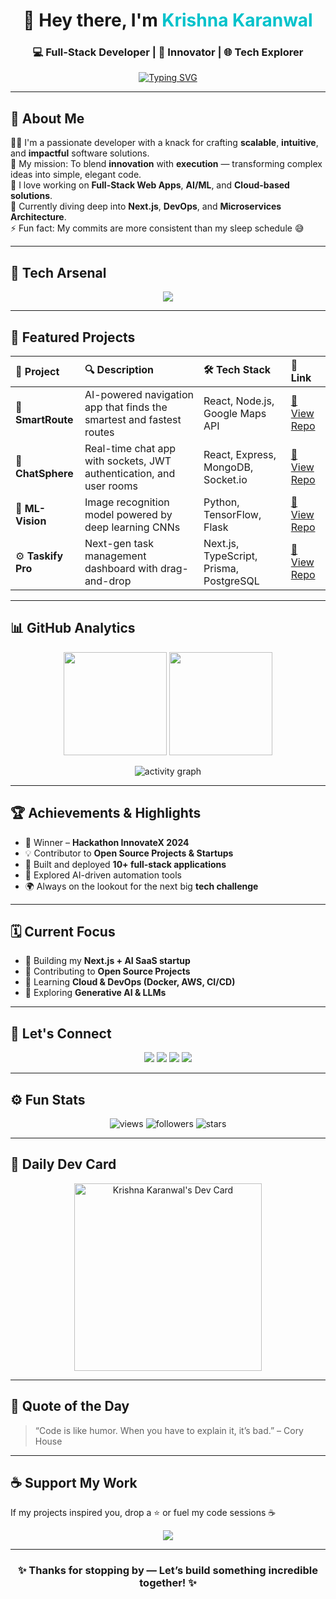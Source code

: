 <!-- HEADER -->
<h1 align="center">👋 Hey there, I'm <span style="color:#00C2CB;">Krishna Karanwal</span></h1>
<h3 align="center">💻 Full-Stack Developer | 🚀 Innovator | 🌐 Tech Explorer</h3>

<p align="center">
  <a href="https://github.com/KrishnaKaranwal21">
    <img src="https://readme-typing-svg.herokuapp.com?font=Fira+Code&weight=600&pause=1000&color=00C2CB&center=true&vCenter=true&width=500&lines=Welcome+to+my+GitHub+👨‍💻;Coding+the+future,+one+line+at+a+time.;Turning+ideas+into+impactful+solutions!;Let's+build+something+extraordinary+🚀" alt="Typing SVG" />
  </a>
</p>

---

## 🌟 About Me

👨‍💻 I'm a passionate developer with a knack for crafting **scalable**, **intuitive**, and **impactful** software solutions.  
🎯 My mission: To blend **innovation** with **execution** — transforming complex ideas into simple, elegant code.  
💬 I love working on **Full-Stack Web Apps**, **AI/ML**, and **Cloud-based solutions**.  
🌱 Currently diving deep into **Next.js**, **DevOps**, and **Microservices Architecture**.  
⚡ Fun fact: My commits are more consistent than my sleep schedule 😅

---

## 🧠 Tech Arsenal

<p align="center">
  <img src="https://skillicons.dev/icons?i=html,css,js,ts,react,nextjs,nodejs,express,python,java,mysql,mongodb,git,github,vscode,figma,linux,docker,aws,postman,tailwind" />
</p>

---

## 🚀 Featured Projects

| 🚧 Project | 🔍 Description | 🛠️ Tech Stack | 🔗 Link |
|:-----------|:----------------|:----------------|:---------|
| 🧭 **SmartRoute** | AI-powered navigation app that finds the smartest and fastest routes | React, Node.js, Google Maps API | [🔗 View Repo](https://github.com/KrishnaKaranwal21/SmartRoute) |
| 💬 **ChatSphere** | Real-time chat app with sockets, JWT authentication, and user rooms | React, Express, MongoDB, Socket.io | [🔗 View Repo](https://github.com/KrishnaKaranwal21/ChatSphere) |
| 🧠 **ML-Vision** | Image recognition model powered by deep learning CNNs | Python, TensorFlow, Flask | [🔗 View Repo](https://github.com/KrishnaKaranwal21/ML-Vision) |
| ⚙️ **Taskify Pro** | Next-gen task management dashboard with drag-and-drop | Next.js, TypeScript, Prisma, PostgreSQL | [🔗 View Repo](https://github.com/KrishnaKaranwal21/TaskifyPro) |

---

## 📊 GitHub Analytics

<p align="center">
  <img src="https://github-readme-stats.vercel.app/api?username=KrishnaKaranwal21&show_icons=true&theme=tokyonight&hide_border=true&count_private=true" height="165" />
  <img src="https://github-readme-streak-stats.herokuapp.com/?user=KrishnaKaranwal21&theme=tokyonight&hide_border=true" height="165" />
</p>

<p align="center">
  <img src="https://github-readme-activity-graph.vercel.app/graph?username=KrishnaKaranwal21&theme=tokyo-night" alt="activity graph" />
</p>

---

## 🏆 Achievements & Highlights

- 🥇 Winner – **Hackathon InnovateX 2024**  
- 💡 Contributor to **Open Source Projects & Startups**  
- 🚀 Built and deployed **10+ full-stack applications**  
- 🧩 Explored AI-driven automation tools  
- 🌍 Always on the lookout for the next big **tech challenge**

---

## 🗓️ Current Focus

- 🔹 Building my **Next.js + AI SaaS startup**
- 🔹 Contributing to **Open Source Projects**
- 🔹 Learning **Cloud & DevOps (Docker, AWS, CI/CD)**
- 🔹 Exploring **Generative AI & LLMs**

---

## 🤝 Let's Connect

<p align="center">
  <a href="mailto:krishnakaranwal21@gmail.com"><img src="https://img.shields.io/badge/Gmail-D14836?style=for-the-badge&logo=gmail&logoColor=white" /></a>
  <a href="https://linkedin.com/in/KrishnaKaranwal21"><img src="https://img.shields.io/badge/LinkedIn-0A66C2?style=for-the-badge&logo=linkedin&logoColor=white" /></a>
  <a href="https://x.com/KrishnaKaranwal21"><img src="https://img.shields.io/badge/Twitter-1DA1F2?style=for-the-badge&logo=x&logoColor=white" /></a>
  <a href="https://KrishnaKaranwal21.github.io"><img src="https://img.shields.io/badge/Portfolio-000000?style=for-the-badge&logo=react&logoColor=white" /></a>
</p>

---

## ⚙️ Fun Stats

<p align="center">
  <img src="https://komarev.com/ghpvc/?username=KrishnaKaranwal21&label=Profile+Views&color=brightgreen" alt="views" />
  <img src="https://img.shields.io/github/followers/KrishnaKaranwal21?label=Followers&style=social" alt="followers" />
  <img src="https://img.shields.io/github/stars/KrishnaKaranwal21?affiliations=OWNER&style=social" alt="stars" />
</p>

---

## 🧩 Daily Dev Card

<p align="center">
  <a href="https://app.daily.dev/KrishnaKaranwal21">
    <img src="https://api.daily.dev/devcards/your-devcard-id.png?r=7a1" width="300" alt="Krishna Karanwal's Dev Card"/>
  </a>
</p>

---

## 💬 Quote of the Day

> “Code is like humor. When you have to explain it, it’s bad.” – Cory House

---

## ☕ Support My Work

If my projects inspired you, drop a ⭐ or fuel my code sessions ☕  

<p align="center">
  <a href="https://www.buymeacoffee.com/KrishnaKaranwal21">
    <img src="https://img.shields.io/badge/-Buy%20me%20a%20coffee-FFDD00?style=for-the-badge&logo=buy-me-a-coffee&logoColor=black">
  </a>
</p>

---

<h3 align="center">✨ Thanks for stopping by — Let’s build something incredible together! ✨</h3>
